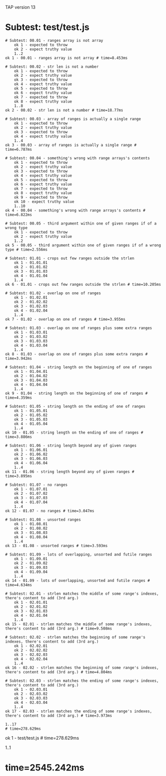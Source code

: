 TAP version 13
# Subtest: test/test.js
    # Subtest: 00.01 - ranges array is not array
        ok 1 - expected to throw
        ok 2 - expect truthy value
        1..2
    ok 1 - 00.01 - ranges array is not array # time=8.453ms
    
    # Subtest: 00.02 - str len is not a number
        ok 1 - expected to throw
        ok 2 - expect truthy value
        ok 3 - expected to throw
        ok 4 - expect truthy value
        ok 5 - expected to throw
        ok 6 - expect truthy value
        ok 7 - expected to throw
        ok 8 - expect truthy value
        1..8
    ok 2 - 00.02 - str len is not a number # time=18.77ms
    
    # Subtest: 00.03 - array of ranges is actually a single range
        ok 1 - expected to throw
        ok 2 - expect truthy value
        ok 3 - expected to throw
        ok 4 - expect truthy value
        1..4
    ok 3 - 00.03 - array of ranges is actually a single range # time=6.787ms
    
    # Subtest: 00.04 - something's wrong with range arrays's contents
        ok 1 - expected to throw
        ok 2 - expect truthy value
        ok 3 - expected to throw
        ok 4 - expect truthy value
        ok 5 - expected to throw
        ok 6 - expect truthy value
        ok 7 - expected to throw
        ok 8 - expect truthy value
        ok 9 - expected to throw
        ok 10 - expect truthy value
        1..10
    ok 4 - 00.04 - something's wrong with range arrays's contents # time=6.822ms
    
    # Subtest: 00.05 - third argument within one of given ranges if of a wrong type
        ok 1 - expected to throw
        ok 2 - expect truthy value
        1..2
    ok 5 - 00.05 - third argument within one of given ranges if of a wrong type # time=2.556ms
    
    # Subtest: 01.01 - crops out few ranges outside the strlen
        ok 1 - 01.01.01
        ok 2 - 01.01.02
        ok 3 - 01.01.03
        ok 4 - 01.01.04
        1..4
    ok 6 - 01.01 - crops out few ranges outside the strlen # time=10.205ms
    
    # Subtest: 01.02 - overlap on one of ranges
        ok 1 - 01.02.01
        ok 2 - 01.02.02
        ok 3 - 01.02.03
        ok 4 - 01.02.04
        1..4
    ok 7 - 01.02 - overlap on one of ranges # time=3.955ms
    
    # Subtest: 01.03 - overlap on one of ranges plus some extra ranges
        ok 1 - 01.03.01
        ok 2 - 01.03.02
        ok 3 - 01.03.03
        ok 4 - 01.03.04
        1..4
    ok 8 - 01.03 - overlap on one of ranges plus some extra ranges # time=3.942ms
    
    # Subtest: 01.04 - string length on the beginning of one of ranges
        ok 1 - 01.04.01
        ok 2 - 01.04.02
        ok 3 - 01.04.03
        ok 4 - 01.04.04
        1..4
    ok 9 - 01.04 - string length on the beginning of one of ranges # time=4.359ms
    
    # Subtest: 01.05 - string length on the ending of one of ranges
        ok 1 - 01.05.01
        ok 2 - 01.05.02
        ok 3 - 01.05.03
        ok 4 - 01.05.04
        1..4
    ok 10 - 01.05 - string length on the ending of one of ranges # time=3.886ms
    
    # Subtest: 01.06 - string length beyond any of given ranges
        ok 1 - 01.06.01
        ok 2 - 01.06.02
        ok 3 - 01.06.03
        ok 4 - 01.06.04
        1..4
    ok 11 - 01.06 - string length beyond any of given ranges # time=3.895ms
    
    # Subtest: 01.07 - no ranges
        ok 1 - 01.07.01
        ok 2 - 01.07.02
        ok 3 - 01.07.03
        ok 4 - 01.07.04
        1..4
    ok 12 - 01.07 - no ranges # time=3.047ms
    
    # Subtest: 01.08 - unsorted ranges
        ok 1 - 01.08.01
        ok 2 - 01.08.02
        ok 3 - 01.08.03
        ok 4 - 01.08.04
        1..4
    ok 13 - 01.08 - unsorted ranges # time=3.593ms
    
    # Subtest: 01.09 - lots of overlapping, unsorted and futile ranges
        ok 1 - 01.09.01
        ok 2 - 01.09.02
        ok 3 - 01.09.03
        ok 4 - 01.09.04
        1..4
    ok 14 - 01.09 - lots of overlapping, unsorted and futile ranges # time=4.634ms
    
    # Subtest: 02.01 - strlen matches the middle of some range's indexes, there's content to add (3rd arg.)
        ok 1 - 02.01.01
        ok 2 - 02.01.02
        ok 3 - 02.01.03
        ok 4 - 02.01.04
        1..4
    ok 15 - 02.01 - strlen matches the middle of some range's indexes, there's content to add (3rd arg.) # time=9.508ms
    
    # Subtest: 02.02 - strlen matches the beginning of some range's indexes, there's content to add (3rd arg.)
        ok 1 - 02.02.01
        ok 2 - 02.02.02
        ok 3 - 02.02.03
        ok 4 - 02.02.04
        1..4
    ok 16 - 02.02 - strlen matches the beginning of some range's indexes, there's content to add (3rd arg.) # time=4.804ms
    
    # Subtest: 02.03 - strlen matches the ending of some range's indexes, there's content to add (3rd arg.)
        ok 1 - 02.03.01
        ok 2 - 02.03.02
        ok 3 - 02.03.03
        ok 4 - 02.03.04
        1..4
    ok 17 - 02.03 - strlen matches the ending of some range's indexes, there's content to add (3rd arg.) # time=3.973ms
    
    1..17
    # time=278.629ms
ok 1 - test/test.js # time=278.629ms

1..1
# time=2545.242ms

